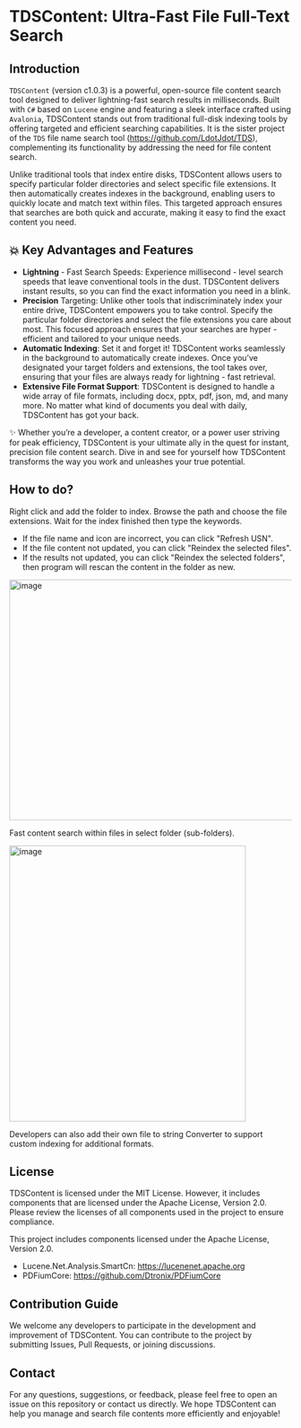 # TDSContent: Ultra-Fast File Full-Text Search
  
## Introduction
`TDSContent` (version c1.0.3) is a powerful, open-source file content search tool designed to deliver lightning-fast search results in milliseconds. Built with `C#` based on `Lucene` engine and featuring a sleek interface crafted using `Avalonia`, TDSContent stands out from traditional full-disk indexing tools by offering targeted and efficient searching capabilities. It is the sister project of the `TDS` file name search tool (https://github.com/LdotJdot/TDS), complementing its functionality by addressing the need for file content search.

Unlike traditional tools that index entire disks, TDSContent allows users to specify particular folder directories and select specific file extensions. It then automatically creates indexes in the background, enabling users to quickly locate and match text within files. This targeted approach ensures that searches are both quick and accurate, making it easy to find the exact content you need.

## 💥 Key Advantages and Features
* **Lightning** - Fast Search Speeds: Experience millisecond - level search speeds that leave conventional tools in the dust. TDSContent delivers instant results, so you can find the exact information you need in a blink.
* **Precision** Targeting: Unlike other tools that indiscriminately index your entire drive, TDSContent empowers you to take control. Specify the particular folder directories and select the file extensions you care about most. This focused approach ensures that your searches are hyper - efficient and tailored to your unique needs.
* **Automatic Indexing**: Set it and forget it! TDSContent works seamlessly in the background to automatically create indexes. Once you’ve designated your target folders and extensions, the tool takes over, ensuring that your files are always ready for lightning - fast retrieval.
* **Extensive File Format Support**: TDSContent is designed to handle a wide array of file formats, including docx, pptx, pdf, json, md, and many more. No matter what kind of documents you deal with daily, TDSContent has got your back.

✨ Whether you’re a developer, a content creator, or a power user striving for peak efficiency, TDSContent is your ultimate ally in the quest for instant, precision file content search. Dive in and see for yourself how TDSContent transforms the way you work and unleashes your true potential.

## How to do?
 Right click and add the folder to index. Browse the path and choose the file extensions. Wait for the index finished then type the keywords.
 
 * If the file name and icon are incorrect, you can click "Refresh USN".
 * If the file content not updated, you can click  "Reindex the selected files".
 * If the results not updated, you can click "Reindex the selected folders", then program will rescan the content in the folder as new.

<img width="602" height="429" alt="image" src="https://github.com/user-attachments/assets/a1b04530-c6ab-4aed-b1b4-1f6468671344" />

Fast content search within files in select folder (sub-folders).

<img width="422" height="492" alt="image" src="https://github.com/user-attachments/assets/3602b0fa-0bd5-423e-b559-3945f8190621" />

Developers can also add their own file to string Converter to support custom indexing for additional formats.

## License
TDSContent is licensed under the MIT License. However, it includes components that are licensed under the Apache License, Version 2.0. Please review the licenses of all components used in the project to ensure compliance.

This project includes components licensed under the Apache License, Version 2.0.
- Lucene.Net.Analysis.SmartCn: https://lucenenet.apache.org
- PDFiumCore: https://github.com/Dtronix/PDFiumCore

## Contribution Guide
We welcome any developers to participate in the development and improvement of TDSContent. You can contribute to the project by submitting Issues, Pull Requests, or joining discussions.

## Contact
For any questions, suggestions, or feedback, please feel free to open an issue on this repository or contact us directly.
We hope TDSContent can help you manage and search file contents more efficiently and enjoyable!

